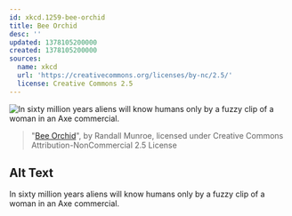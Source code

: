 ```yaml
---
id: xkcd.1259-bee-orchid
title: Bee Orchid
desc: ''
updated: 1378105200000
created: 1378105200000
sources:
  name: xkcd
  url: 'https://creativecommons.org/licenses/by-nc/2.5/'
  license: Creative Commons 2.5
---
```

![In sixty million years aliens will know humans only by a fuzzy clip of a woman in an Axe commercial.](https://imgs.xkcd.com/comics/bee_orchid.png)
> "[Bee Orchid](https://xkcd.com/1259/)", by Randall Munroe, licensed under Creative Commons Attribution-NonCommercial 2.5 License

## Alt Text
In sixty million years aliens will know humans only by a fuzzy clip of a woman in an Axe commercial.
